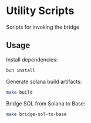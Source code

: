 # Utility Scripts

Scripts for invoking the bridge

## Usage

Install dependencies:

```bash
bun install
```

Generate solana build artifacts:

```bash
make build
```

Bridge SOL from Solana to Base:

```bash
make bridge-sol-to-base
```
